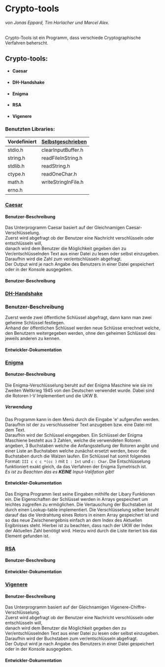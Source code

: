 # **Crypto-tools**
###### *von Jonas Eppard, Tim Horlacher und Marcel Alex.*

Crypto-Tools ist ein Programm, dass verschiede Cryptographische Verfahren beherscht.
## Crypto-tools:
* #### Caesar
* #### DH-Handshake
* #### Enigma 
* #### RSA
* #### Vigenere


### Benutzten Libraries: 
Vordefiniert | [Selbstgeschrieben]
------------ | -----------------
stdio.h      | clearInputBuffer.h
string.h     | readFileInString.h
stdlib.h     | readString.h
ctype.h      | readOneChar.h
math.h       | writeStringInFile.h
erno.h       |

### [Caesar]
#### Benutzer-Beschreibung
Das Unterprogramm Caesar basiert auf der Gleichnamigen Caesar-Verschlüsselung.\
Zuerst wird abgefragt ob der Benutzer eine Nachricht verschlüsseln oder entschlüsseln will,\
danach wird dem Benutzer  die Möglichkeit gegeben den zu Ver/entschlüsselnden Text aus einer Datei zu lesen oder selbst einzugeben.\
Daraufhin wird die Zahl zum ver/entschlüsseln abgefragt.\
Der Output wird je nach Angabe des Benutzers in einer Datei gespeichert oder in der Konsole ausgegeben.

#### Benutzer-Beschreibung

### [DH-Handshake]
### Benutzer-Beschreibung
Zuerst werde zwei öffentliche Schlüssel abgefragt, dann kann man zwei geheime Schlüssel festlegen.\
Anhand der öffentlichen Schlüssel werden neue Schlüsse errechnet welche, \
den Benutzern weitergegeben werden,
ohne den geheimen Schlüssel des jeweils anderen zu kennen.

#### Entwickler-Dokumentation

### [Enigma]
#### Benutzer-Beschreibung
Die Enigma-Verschlüsselung beruht auf der Enigma Maschine wie sie im Zweiten Weltkrieg 1945 von den Deutschen 
verwendet wurde. Dabei sind die Rotoren I-V Implementiert und die UKW B.
##### Verwendung
Das Programm kann in dem Menü durch die Eingabe 'e' aufgerufen werden. \
Daraufhin ist der zu verschlusselner Text anzugeben bzw. eine Datei mit dem Text.\
Daraufhin wird der Schlüssel eingegeben. Ein Schlüssel der Enigma Maschiene besteht aus 3 Zahlen,
welche die verwendeten Rotoren angeben, 3 Buchstaben welche die Anfangsstellung der Rotoren angibt
und einer Liste an Buchstaben welche zunächst ersetzt werden, bevor die Buchstaben durch die Walzen laufen.
Ein Schlüssel hat somit folgendes Format: ```III c c c *(cc )``` mit ```I : Int``` und ```c: Char```.
Die Entschlüsselung funktioniert exakt gleich, da das Verfahren der Enigma Symetrisch ist.\
*Es ist zu Beachten das es **KEINE** Input-Valifation gibt!*
#### Entwickler-Dokumentation
Das Enigma Programm liest seine Eingaben mithilfe der Libary Funktionen ein. Die Eigenschaften der Schlüssel werden in Arrays gespeichert um leichtes zugreifen zu ermöglichen.
Die Vertauschung der Buchstaben ist durch einen Lookup-table implementiert. Die Verschlüsselung selber beruht darauf
das die Verdrahtung eines Rotors in einem Array gespeichert ist und so das neue Zwischenergebnis einfach an dem Index
des Aktuellen Ergibnisses steht. Hierbei ist zu beachten, dass nach der UKW der Index der Aktuellen Zahl benötigt wird.
Hierzu wird durch die Liste iteriert bis das Element gefunden ist.

### [RSA]
#### Benutzer-Beschreibung

#### Entwickler-Dokumentation

### [Vigenere]
#### Benutzer-Beschreibung
Das Unterprogramm basiert auf der Gleichnamigen  Vigenere-Chiffre-Verschlüsselung.\
Zuerst wird abgefragt ob der Benutzer eine Nachricht verschlüsseln oder entschlüsseln will,\
danach wird dem Benutzer  die Möglichkeit gegeben den zu Ver/entschlüsselnden Text aus einer Datei zu lesen oder selbst einzugeben.\
Daraufhin wird der Buchstaben zum ver/entschlüsseln abgefragt.\
Der Output wird je nach Angabe des Benutzers in einer Datei gespeichert oder in der Konsole ausgegeben.

#### Entwickler-Dokumentation





[Selbstgeschrieben]:https://github.com/eintim/crypto-tools/tree/main/src/lib
[Enigma]:https://github.com/eintim/crypto-tools/blob/main/src/enigma
[Vigenere]:https://github.com/eintim/crypto-tools/blob/main/src/vigenere
[DH-Handshake]:https://github.com/eintim/crypto-tools/blob/main/src/diffiehellman
[Caesar]:https://github.com/eintim/crypto-tools/blob/main/src/caesar
[RSA]:https://github.com/eintim/crypto-tools/tree/main/src/rsa